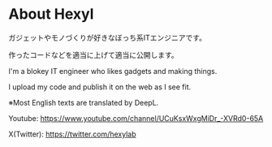 # About Hexyl
ガジェットやモノづくりが好きなぼっち系ITエンジニアです。

作ったコードなどを適当に上げて適当に公開します。


I'm a blokey IT engineer who likes gadgets and making things.

I upload my code and publish it on the web as I see fit.

※Most English texts are translated by DeepL.

Youtube: https://www.youtube.com/channel/UCuKsxWxgMiDr_-XVRd0-65A

X(Twitter): https://twitter.com/hexylab
